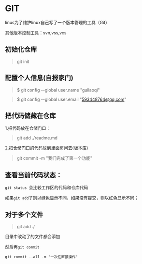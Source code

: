 # GIT

linus为了维护linux自己写了一个版本管理的工具（Git）

其他版本控制工具：svn,vss,vcs 

## 初始化仓库

> git init

## 配置个人信息(自报家门)

> $ git config --global user.name "guilaoqi"

> $ git config --global user.email "593448764@qq.com"

## 把代码储藏在仓库

1.把代码放在仓储门口：

> git add ./readme.md

2.把仓储门口的代码放到里面房间去(版本库)

> git commit -m "我们完成了第一个功能"

## 查看当前代码状态：

`git status `会比较工作区的代码和仓库代码

如果`git add`了则以绿色显示不同，如果没有提交，则以红色显示不同；

## 对于多个文件

> git add ./

目录中改动了的文件都会添加

然后再`git commit`

`git commit --all -m "一次性直接操作"`